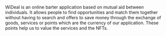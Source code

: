 WiDeal is an online barter application based on mutual aid between individuals. It allows people to find opportunities and match them together without having to search and offers to save money through the exchange of goods, services or points which are the currency of our application. These points help us to value the services and the NFTs.
